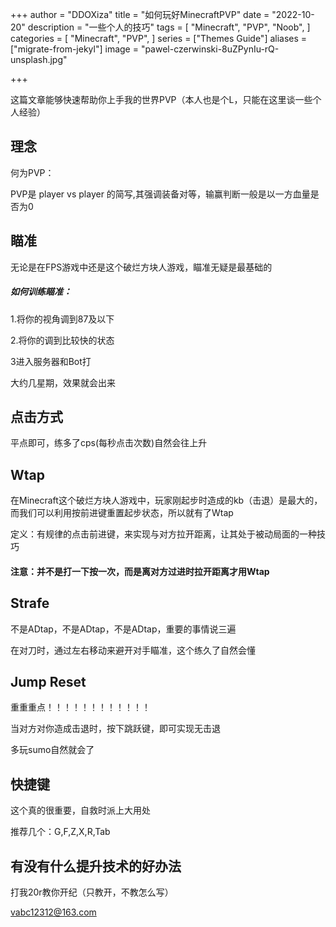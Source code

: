 +++
author = "DDOXiza"
title = "如何玩好MinecraftPVP"
date = "2022-10-20"
description = "一些个人的技巧"
tags = [
    "Minecraft",
    "PVP",
    "Noob",
]
categories = [
    "Minecraft",
    "PVP",
]
series = ["Themes Guide"]
aliases = ["migrate-from-jekyl"]
image = "pawel-czerwinski-8uZPynIu-rQ-unsplash.jpg"

+++

这篇文章能够快速帮助你上手我的世界PVP（本人也是个L，只能在这里谈一些个人经验）
<!--more-->

## 理念

何为PVP：

PVP是 player vs player 的简写,其强调装备对等，输赢判断一般是以一方血量是否为0

## 瞄准

无论是在FPS游戏中还是这个破烂方块人游戏，瞄准无疑是最基础的

##### 如何训练瞄准：

1.将你的视角调到87及以下

2.将你的调到比较快的状态

3进入服务器和Bot打

大约几星期，效果就会出来

## 点击方式

平点即可，练多了cps(每秒点击次数)自然会往上升

## Wtap

在Minecraft这个破烂方块人游戏中，玩家刚起步时造成的kb（击退）是最大的，而我们可以利用按前进键重置起步状态，所以就有了Wtap

定义：有规律的点击前进键，来实现与对方拉开距离，让其处于被动局面的一种技巧

#### 注意：并不是打一下按一次，而是离对方过进时拉开距离才用Wtap

## Strafe

不是ADtap，不是ADtap，不是ADtap，重要的事情说三遍

在对刀时，通过左右移动来避开对手瞄准，这个练久了自然会懂

## Jump Reset

重重重点！！！！！！！！！！！！

当对方对你造成击退时，按下跳跃键，即可实现无击退

多玩sumo自然就会了

## 快捷键

这个真的很重要，自救时派上大用处

推荐几个：G,F,Z,X,R,Tab

## 有没有什么提升技术的好办法

打我20r教你开纪（只教开，不教怎么写）

vabc12312@163.com
